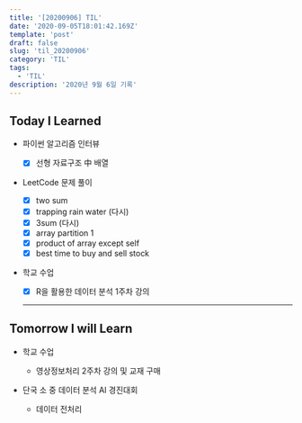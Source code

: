```yaml
---
title: '[20200906] TIL'
date: '2020-09-05T18:01:42.169Z'
template: 'post'
draft: false
slug: 'til_20200906'
category: 'TIL'
tags:
  - 'TIL'
description: '2020년 9월 6일 기록'
---
```


## Today I Learned

- 파이썬 알고리즘 인터뷰

  - [x] 선형 자료구조 中 배열

- LeetCode 문제 풀이

  - [x] two sum
  - [x] trapping rain water (다시)
  - [x] 3sum (다시)
  - [x] array partition 1
  - [x] product of array except self
  - [x] best time to buy and sell stock

- 학교 수업
  - [x] R을 활용한 데이터 분석 1주차 강의
  <hr>

## Tomorrow I will Learn

- 학교 수업

  - 영상정보처리 2주차 강의 및 교재 구매

- 단국 소 중 데이터 분석 AI 경진대회
  - 데이터 전처리
